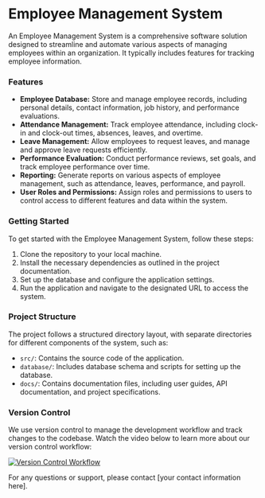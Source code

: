 # Employee Management System

An Employee Management System is a comprehensive software solution designed to streamline and automate various aspects of managing employees within an organization. It typically includes features for tracking employee information.

### Features
- **Employee Database:** Store and manage employee records, including personal details, contact information, job history, and performance evaluations.
- **Attendance Management:** Track employee attendance, including clock-in and clock-out times, absences, leaves, and overtime.
- **Leave Management:** Allow employees to request leaves, and manage and approve leave requests efficiently.
- **Performance Evaluation:** Conduct performance reviews, set goals, and track employee performance over time.
- **Reporting:** Generate reports on various aspects of employee management, such as attendance, leaves, performance, and payroll.
- **User Roles and Permissions:** Assign roles and permissions to users to control access to different features and data within the system.

### Getting Started
To get started with the Employee Management System, follow these steps:
1. Clone the repository to your local machine.
2. Install the necessary dependencies as outlined in the project documentation.
3. Set up the database and configure the application settings.
4. Run the application and navigate to the designated URL to access the system.

### Project Structure
The project follows a structured directory layout, with separate directories for different components of the system, such as:
- `src/`: Contains the source code of the application.
- `database/`: Includes database schema and scripts for setting up the database.
- `docs/`: Contains documentation files, including user guides, API documentation, and project specifications.

### Version Control
We use version control to manage the development workflow and track changes to the codebase. Watch the video below to learn more about our version control workflow:

[![Version Control Workflow](https://img.youtube.com/vi/VIDEO_ID_HERE/0.jpg)](https://www.youtube.com/watch?v=VIDEO_ID_HERE)

For any questions or support, please contact [your contact information here].
